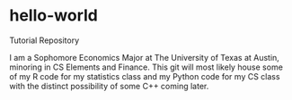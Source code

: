 # hello-world
Tutorial Repository


I am a Sophomore Economics Major at The University of Texas at Austin, minoring in CS Elements and Finance. This git will most likely house some of my R code for my statistics class and my Python code for my CS class with the distinct possibility of some C++ coming later.  
